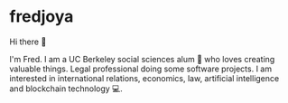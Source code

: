# fredjoya

Hi there :wave:

I'm Fred. I am a UC Berkeley social sciences alum :bear: who loves creating valuable things. Legal professional doing some software projects. I am interested in international relations, economics, law, artificial intelligence and blockchain technology :computer:. 
